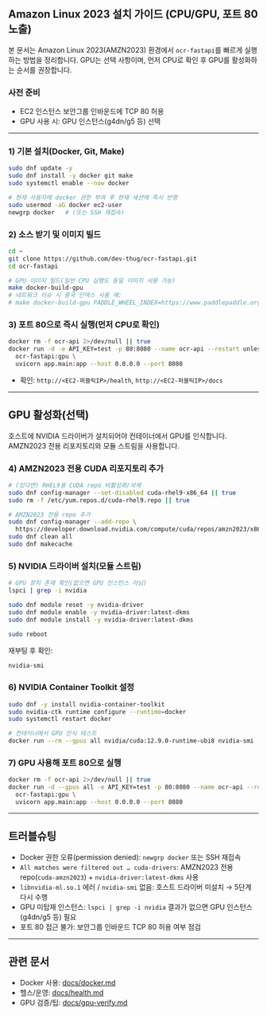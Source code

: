 ## Amazon Linux 2023 설치 가이드 (CPU/GPU, 포트 80 노출)

본 문서는 Amazon Linux 2023(AMZN2023) 환경에서 `ocr-fastapi`를 빠르게 실행하는 방법을 정리합니다. GPU는 선택 사항이며, 먼저 CPU로 확인 후 GPU를 활성화하는 순서를 권장합니다.

### 사전 준비

- EC2 인스턴스 보안그룹 인바운드에 TCP 80 허용
- GPU 사용 시: GPU 인스턴스(g4dn/g5 등) 선택

---

### 1) 기본 설치(Docker, Git, Make)

```bash
sudo dnf update -y
sudo dnf install -y docker git make
sudo systemctl enable --now docker

# 현재 사용자에 docker 권한 부여 후 현재 세션에 즉시 반영
sudo usermod -aG docker ec2-user
newgrp docker   # (또는 SSH 재접속)
```

### 2) 소스 받기 및 이미지 빌드

```bash
cd ~
git clone https://github.com/dev-thug/ocr-fastapi.git
cd ocr-fastapi

# GPU 이미지 빌드(일반 CPU 실행도 동일 이미지 사용 가능)
make docker-build-gpu
# 네트워크 이슈 시 중국 인덱스 사용 예:
# make docker-build-gpu PADDLE_WHEEL_INDEX=https://www.paddlepaddle.org.cn/whl/linux/gpu
```

### 3) 포트 80으로 즉시 실행(먼저 CPU로 확인)

```bash
docker rm -f ocr-api 2>/dev/null || true
docker run -d -e API_KEY=test -p 80:8080 --name ocr-api --restart unless-stopped \
  ocr-fastapi:gpu \
  uvicorn app.main:app --host 0.0.0.0 --port 8080
```

- 확인: `http://<EC2-퍼블릭IP>/health`, `http://<EC2-퍼블릭IP>/docs`

---

## GPU 활성화(선택)

호스트에 NVIDIA 드라이버가 설치되어야 컨테이너에서 GPU를 인식합니다. AMZN2023 전용 리포지토리와 모듈 스트림을 사용합니다.

### 4) AMZN2023 전용 CUDA 리포지토리 추가

```bash
# (있다면) RHEL9용 CUDA repo 비활성화/삭제
sudo dnf config-manager --set-disabled cuda-rhel9-x86_64 || true
sudo rm -f /etc/yum.repos.d/cuda-rhel9.repo || true

# AMZN2023 전용 repo 추가
sudo dnf config-manager --add-repo \
  https://developer.download.nvidia.com/compute/cuda/repos/amzn2023/x86_64/cuda-amzn2023.repo
sudo dnf clean all
sudo dnf makecache
```

### 5) NVIDIA 드라이버 설치(모듈 스트림)

```bash
# GPU 장치 존재 확인(없으면 GPU 인스턴스 아님)
lspci | grep -i nvidia

sudo dnf module reset -y nvidia-driver
sudo dnf module enable -y nvidia-driver:latest-dkms
sudo dnf module install -y nvidia-driver:latest-dkms

sudo reboot
```

재부팅 후 확인:

```bash
nvidia-smi
```

### 6) NVIDIA Container Toolkit 설정

```bash
sudo dnf -y install nvidia-container-toolkit
sudo nvidia-ctk runtime configure --runtime=docker
sudo systemctl restart docker

# 컨테이너에서 GPU 인식 테스트
docker run --rm --gpus all nvidia/cuda:12.9.0-runtime-ubi8 nvidia-smi
```

### 7) GPU 사용해 포트 80으로 실행

```bash
docker rm -f ocr-api 2>/dev/null || true
docker run -d --gpus all -e API_KEY=test -p 80:8080 --name ocr-api --restart unless-stopped \
  ocr-fastapi:gpu \
  uvicorn app.main:app --host 0.0.0.0 --port 8080
```

---

## 트러블슈팅

- Docker 권한 오류(permission denied): `newgrp docker` 또는 SSH 재접속
- `All matches were filtered out … cuda-drivers`: AMZN2023 전용 repo(`cuda-amzn2023`) + `nvidia-driver:latest-dkms` 사용
- `libnvidia-ml.so.1` 에러 / `nvidia-smi` 없음: 호스트 드라이버 미설치 → 5단계 다시 수행
- GPU 미탑재 인스턴스: `lspci | grep -i nvidia` 결과가 없으면 GPU 인스턴스(g4dn/g5 등) 필요
- 포트 80 접근 불가: 보안그룹 인바운드 TCP 80 허용 여부 점검

---

## 관련 문서

- Docker 사용: [docs/docker.md](./docker.md)
- 헬스/운영: [docs/health.md](./health.md)
- GPU 검증/팁: [docs/gpu-verify.md](./gpu-verify.md)
